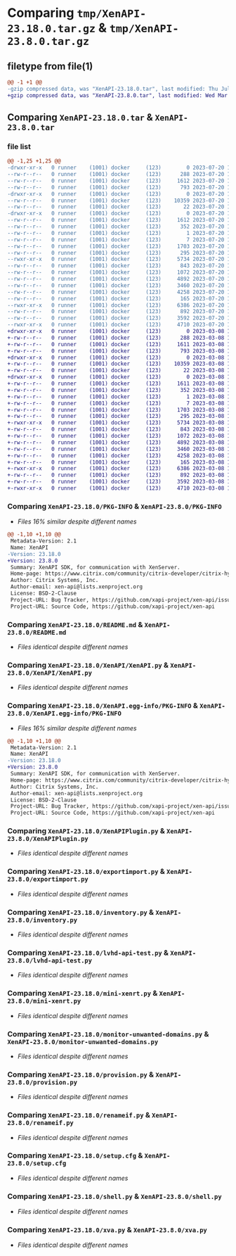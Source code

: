 # Comparing `tmp/XenAPI-23.18.0.tar.gz` & `tmp/XenAPI-23.8.0.tar.gz`

## filetype from file(1)

```diff
@@ -1 +1 @@
-gzip compressed data, was "XenAPI-23.18.0.tar", last modified: Thu Jul 20 13:21:35 2023, max compression
+gzip compressed data, was "XenAPI-23.8.0.tar", last modified: Wed Mar  8 14:57:18 2023, max compression
```

## Comparing `XenAPI-23.18.0.tar` & `XenAPI-23.8.0.tar`

### file list

```diff
@@ -1,25 +1,25 @@
-drwxr-xr-x   0 runner    (1001) docker     (123)        0 2023-07-20 13:21:35.159652 XenAPI-23.18.0/
--rw-r--r--   0 runner    (1001) docker     (123)      288 2023-07-20 13:21:01.000000 XenAPI-23.18.0/Makefile
--rw-r--r--   0 runner    (1001) docker     (123)     1612 2023-07-20 13:21:35.159652 XenAPI-23.18.0/PKG-INFO
--rw-r--r--   0 runner    (1001) docker     (123)      793 2023-07-20 13:21:01.000000 XenAPI-23.18.0/README.md
-drwxr-xr-x   0 runner    (1001) docker     (123)        0 2023-07-20 13:21:35.155652 XenAPI-23.18.0/XenAPI/
--rw-r--r--   0 runner    (1001) docker     (123)    10359 2023-07-20 13:21:01.000000 XenAPI-23.18.0/XenAPI/XenAPI.py
--rw-r--r--   0 runner    (1001) docker     (123)       22 2023-07-20 13:21:01.000000 XenAPI-23.18.0/XenAPI/__init__.py
-drwxr-xr-x   0 runner    (1001) docker     (123)        0 2023-07-20 13:21:35.159652 XenAPI-23.18.0/XenAPI.egg-info/
--rw-r--r--   0 runner    (1001) docker     (123)     1612 2023-07-20 13:21:34.000000 XenAPI-23.18.0/XenAPI.egg-info/PKG-INFO
--rw-r--r--   0 runner    (1001) docker     (123)      352 2023-07-20 13:21:35.000000 XenAPI-23.18.0/XenAPI.egg-info/SOURCES.txt
--rw-r--r--   0 runner    (1001) docker     (123)        1 2023-07-20 13:21:34.000000 XenAPI-23.18.0/XenAPI.egg-info/dependency_links.txt
--rw-r--r--   0 runner    (1001) docker     (123)        7 2023-07-20 13:21:34.000000 XenAPI-23.18.0/XenAPI.egg-info/top_level.txt
--rw-r--r--   0 runner    (1001) docker     (123)     1703 2023-07-20 13:21:01.000000 XenAPI-23.18.0/XenAPIPlugin.py
--rw-r--r--   0 runner    (1001) docker     (123)      295 2023-07-20 13:21:01.000000 XenAPI-23.18.0/echo.py
--rwxr-xr-x   0 runner    (1001) docker     (123)     5734 2023-07-20 13:21:01.000000 XenAPI-23.18.0/exportimport.py
--rw-r--r--   0 runner    (1001) docker     (123)      843 2023-07-20 13:21:01.000000 XenAPI-23.18.0/inventory.py
--rw-r--r--   0 runner    (1001) docker     (123)     1072 2023-07-20 13:21:01.000000 XenAPI-23.18.0/lvhd-api-test.py
--rw-r--r--   0 runner    (1001) docker     (123)     4892 2023-07-20 13:21:01.000000 XenAPI-23.18.0/mini-xenrt.py
--rw-r--r--   0 runner    (1001) docker     (123)     3460 2023-07-20 13:21:01.000000 XenAPI-23.18.0/monitor-unwanted-domains.py
--rw-r--r--   0 runner    (1001) docker     (123)     4258 2023-07-20 13:21:01.000000 XenAPI-23.18.0/provision.py
--rw-r--r--   0 runner    (1001) docker     (123)      165 2023-07-20 13:21:01.000000 XenAPI-23.18.0/pyproject.toml
--rwxr-xr-x   0 runner    (1001) docker     (123)     6386 2023-07-20 13:21:01.000000 XenAPI-23.18.0/renameif.py
--rw-r--r--   0 runner    (1001) docker     (123)      892 2023-07-20 13:21:35.159652 XenAPI-23.18.0/setup.cfg
--rw-r--r--   0 runner    (1001) docker     (123)     3592 2023-07-20 13:21:01.000000 XenAPI-23.18.0/shell.py
--rwxr-xr-x   0 runner    (1001) docker     (123)     4710 2023-07-20 13:21:01.000000 XenAPI-23.18.0/xva.py
+drwxr-xr-x   0 runner    (1001) docker     (123)        0 2023-03-08 14:57:18.712777 XenAPI-23.8.0/
+-rw-r--r--   0 runner    (1001) docker     (123)      288 2023-03-08 14:56:48.000000 XenAPI-23.8.0/Makefile
+-rw-r--r--   0 runner    (1001) docker     (123)     1611 2023-03-08 14:57:18.712777 XenAPI-23.8.0/PKG-INFO
+-rw-r--r--   0 runner    (1001) docker     (123)      793 2023-03-08 14:56:48.000000 XenAPI-23.8.0/README.md
+drwxr-xr-x   0 runner    (1001) docker     (123)        0 2023-03-08 14:57:18.708777 XenAPI-23.8.0/XenAPI/
+-rw-r--r--   0 runner    (1001) docker     (123)    10359 2023-03-08 14:56:48.000000 XenAPI-23.8.0/XenAPI/XenAPI.py
+-rw-r--r--   0 runner    (1001) docker     (123)       22 2023-03-08 14:56:48.000000 XenAPI-23.8.0/XenAPI/__init__.py
+drwxr-xr-x   0 runner    (1001) docker     (123)        0 2023-03-08 14:57:18.712777 XenAPI-23.8.0/XenAPI.egg-info/
+-rw-r--r--   0 runner    (1001) docker     (123)     1611 2023-03-08 14:57:18.000000 XenAPI-23.8.0/XenAPI.egg-info/PKG-INFO
+-rw-r--r--   0 runner    (1001) docker     (123)      352 2023-03-08 14:57:18.000000 XenAPI-23.8.0/XenAPI.egg-info/SOURCES.txt
+-rw-r--r--   0 runner    (1001) docker     (123)        1 2023-03-08 14:57:18.000000 XenAPI-23.8.0/XenAPI.egg-info/dependency_links.txt
+-rw-r--r--   0 runner    (1001) docker     (123)        7 2023-03-08 14:57:18.000000 XenAPI-23.8.0/XenAPI.egg-info/top_level.txt
+-rw-r--r--   0 runner    (1001) docker     (123)     1703 2023-03-08 14:56:48.000000 XenAPI-23.8.0/XenAPIPlugin.py
+-rw-r--r--   0 runner    (1001) docker     (123)      295 2023-03-08 14:56:48.000000 XenAPI-23.8.0/echo.py
+-rwxr-xr-x   0 runner    (1001) docker     (123)     5734 2023-03-08 14:56:48.000000 XenAPI-23.8.0/exportimport.py
+-rw-r--r--   0 runner    (1001) docker     (123)      843 2023-03-08 14:56:48.000000 XenAPI-23.8.0/inventory.py
+-rw-r--r--   0 runner    (1001) docker     (123)     1072 2023-03-08 14:56:48.000000 XenAPI-23.8.0/lvhd-api-test.py
+-rw-r--r--   0 runner    (1001) docker     (123)     4892 2023-03-08 14:56:48.000000 XenAPI-23.8.0/mini-xenrt.py
+-rw-r--r--   0 runner    (1001) docker     (123)     3460 2023-03-08 14:56:48.000000 XenAPI-23.8.0/monitor-unwanted-domains.py
+-rw-r--r--   0 runner    (1001) docker     (123)     4258 2023-03-08 14:56:48.000000 XenAPI-23.8.0/provision.py
+-rw-r--r--   0 runner    (1001) docker     (123)      165 2023-03-08 14:56:48.000000 XenAPI-23.8.0/pyproject.toml
+-rwxr-xr-x   0 runner    (1001) docker     (123)     6386 2023-03-08 14:56:48.000000 XenAPI-23.8.0/renameif.py
+-rw-r--r--   0 runner    (1001) docker     (123)      892 2023-03-08 14:57:18.712777 XenAPI-23.8.0/setup.cfg
+-rw-r--r--   0 runner    (1001) docker     (123)     3592 2023-03-08 14:56:48.000000 XenAPI-23.8.0/shell.py
+-rwxr-xr-x   0 runner    (1001) docker     (123)     4710 2023-03-08 14:56:48.000000 XenAPI-23.8.0/xva.py
```

### Comparing `XenAPI-23.18.0/PKG-INFO` & `XenAPI-23.8.0/PKG-INFO`

 * *Files 16% similar despite different names*

```diff
@@ -1,10 +1,10 @@
 Metadata-Version: 2.1
 Name: XenAPI
-Version: 23.18.0
+Version: 23.8.0
 Summary: XenAPI SDK, for communication with XenServer.
 Home-page: https://www.citrix.com/community/citrix-developer/citrix-hypervisor-developer/
 Author: Citrix Systems, Inc.
 Author-email: xen-api@lists.xenproject.org
 License: BSD-2-Clause
 Project-URL: Bug Tracker, https://github.com/xapi-project/xen-api/issues
 Project-URL: Source Code, https://github.com/xapi-project/xen-api
```

### Comparing `XenAPI-23.18.0/README.md` & `XenAPI-23.8.0/README.md`

 * *Files identical despite different names*

### Comparing `XenAPI-23.18.0/XenAPI/XenAPI.py` & `XenAPI-23.8.0/XenAPI/XenAPI.py`

 * *Files identical despite different names*

### Comparing `XenAPI-23.18.0/XenAPI.egg-info/PKG-INFO` & `XenAPI-23.8.0/XenAPI.egg-info/PKG-INFO`

 * *Files 16% similar despite different names*

```diff
@@ -1,10 +1,10 @@
 Metadata-Version: 2.1
 Name: XenAPI
-Version: 23.18.0
+Version: 23.8.0
 Summary: XenAPI SDK, for communication with XenServer.
 Home-page: https://www.citrix.com/community/citrix-developer/citrix-hypervisor-developer/
 Author: Citrix Systems, Inc.
 Author-email: xen-api@lists.xenproject.org
 License: BSD-2-Clause
 Project-URL: Bug Tracker, https://github.com/xapi-project/xen-api/issues
 Project-URL: Source Code, https://github.com/xapi-project/xen-api
```

### Comparing `XenAPI-23.18.0/XenAPIPlugin.py` & `XenAPI-23.8.0/XenAPIPlugin.py`

 * *Files identical despite different names*

### Comparing `XenAPI-23.18.0/exportimport.py` & `XenAPI-23.8.0/exportimport.py`

 * *Files identical despite different names*

### Comparing `XenAPI-23.18.0/inventory.py` & `XenAPI-23.8.0/inventory.py`

 * *Files identical despite different names*

### Comparing `XenAPI-23.18.0/lvhd-api-test.py` & `XenAPI-23.8.0/lvhd-api-test.py`

 * *Files identical despite different names*

### Comparing `XenAPI-23.18.0/mini-xenrt.py` & `XenAPI-23.8.0/mini-xenrt.py`

 * *Files identical despite different names*

### Comparing `XenAPI-23.18.0/monitor-unwanted-domains.py` & `XenAPI-23.8.0/monitor-unwanted-domains.py`

 * *Files identical despite different names*

### Comparing `XenAPI-23.18.0/provision.py` & `XenAPI-23.8.0/provision.py`

 * *Files identical despite different names*

### Comparing `XenAPI-23.18.0/renameif.py` & `XenAPI-23.8.0/renameif.py`

 * *Files identical despite different names*

### Comparing `XenAPI-23.18.0/setup.cfg` & `XenAPI-23.8.0/setup.cfg`

 * *Files identical despite different names*

### Comparing `XenAPI-23.18.0/shell.py` & `XenAPI-23.8.0/shell.py`

 * *Files identical despite different names*

### Comparing `XenAPI-23.18.0/xva.py` & `XenAPI-23.8.0/xva.py`

 * *Files identical despite different names*

